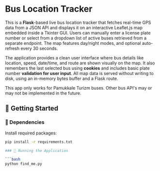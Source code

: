 # Bus Location Tracker

This is a **Flask**-based live bus location tracker that fetches real-time GPS data from a JSON API and displays it on an interactive Leaflet.js map embedded inside a Tkinter GUI. Users can manually enter a license plate number or select from a dropdown list of active buses retrieved from a separate endpoint. The map features day/night modes, and optional auto-refresh every 30 seconds.

The application provides a clean user interface where bus details like location, speed, date/time, and route are shown visually on the map. It also remembers the last selected bus using **cookies** and includes basic plate number **validation for user input**. All map data is served without writing to disk, using an in-memory bytes buffer and a Flask route.

This app only works for Pamukkale Turizm buses. Other bus API's may or may not be implemented in the future.

## 🚀 Getting Started

### 🔧 Dependencies
Install required packages:

```bash
pip install -r requirements.txt

### 📖 Running the Application

```bash
python find_me.py


